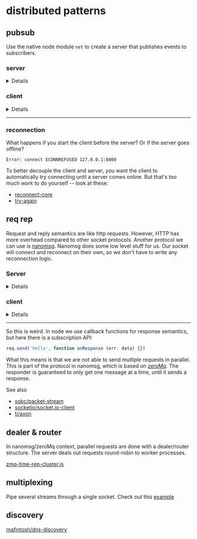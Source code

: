 # distributed patterns

## pubsub

Use the native node module `net` to create a server that publishes events to subscribers. 

### server

<details>

```js
var net = require('net')

if (require.main === module) {
    start()
}

function start () {
    var connections = []

    var server = net.createServer(function onConnection (conn) {
        var i = connections.length
        connections.push(conn)
        conn.on('close', () => connections.splice(i, 1))
    })
    server.listen(8000, () => console.log('listening on 8000'))

    setInterval(function () {
        connections.forEach(c => c.write(JSON.stringify({
            pid: process.pid,
            time: Date.now()
        })))
    }, 1000)
}

module.exports = start
```

</details>

### client

<details>

```js
var net = require('net')

if (require.main === module) {
    start()
}

function start () {
    var client = net.connect(8000)
    client.on('data', function (data) {
        console.log(JSON.parse(data))
    })
}

module.exports = start
```

</details>

-------------------------------

### reconnection

What happens if you start the client before the server? Or if the server goes offline?
```
Error: connect ECONNREFUSED 127.0.0.1:8000
```

To better decouple the client and server, you want the client to automatically try connecting until a server comes online. But that's too much work to do yourself -- look at these:

* [reconnect-core](https://www.npmjs.com/package/reconnect-core)
* [try-again](https://github.com/matthewmueller/try-again)


## req rep

Request and reply semantics are like http requests. However, HTTP has more overhead compared to other socket protocols. Another protocol we can use is [nanomsg](https://github.com/nickdesaulniers/node-nanomsg). Nanomsg does some low level stuff for us. Our socket will connect and reconnect on their own, so we don't have to write any reconnection logic.

### Server

<details>

```js
var nano = require('nanomsg')
var rep = nano.socket('rep')

rep.bind('tcp://127.0.0.1:8000')
rep.on('data', function (data) {
    console.log('wooo', data.toString())
    rep.send(data.toString() + ' world')
})
```

</details>


### client

<details>

```js
var nano = require('nanomsg')
var req = nano.socket('req')

req.connect('tcp://127.0.0.1:8000')
req.send('hello')
req.on('data', function (msg) {
    console.log('received', msg.toString())
})
```

</details>

------------------------------

So this is weird. In node we use callback functions for response semantics, but here there is a subscription API:

```js
req.send('hello', function onResponse (err, data) {})
```

What this means is that we are not able to send multiple requests in parallel. This is part of the protocol in nanomsg, which is based on [zeroMq](http://zeromq.org/). The responder is guaranteed to only get one message at a time, until it sends a response.

See also
* [ssbc/packet-stream](https://github.com/ssbc/packet-stream)
* [socketio/socket.io-client](https://github.com/socketio/socket.io-client)
* [tj/axon](https://github.com/tj/axon)

## dealer & router

In nanomsg/zeroMq context, parallel requests are done with a dealer/router structure. The server deals out requests round-robin to worker processes.

[zmq-time-rep-cluster.js](https://github.com/jimbojw/node-zmq-talk/blob/master/zmq-time-rep-cluster.js)


## multiplexing

Pipe several streams through a single socket. Check out this [example](https://github.com/hugozap/shoe-reconnect-muxdemux-example)


## discovery

[mafintosh/dns-discovery](https://github.com/mafintosh/dns-discovery)

